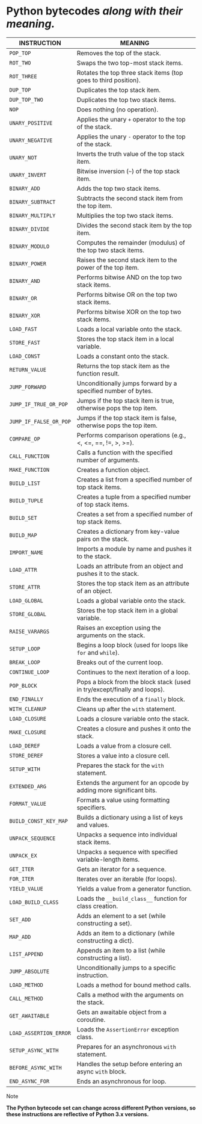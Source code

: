 # **Python bytecodes** *along with their meaning.*

| **INSTRUCTION**          | **MEANING**                                                                 |
|--------------------------|-----------------------------------------------------------------------------|
| `POP_TOP`                | Removes the top of the stack.                                                |
| `ROT_TWO`                | Swaps the two top-most stack items.                                          |
| `ROT_THREE`              | Rotates the top three stack items (top goes to third position).              |
| `DUP_TOP`                | Duplicates the top stack item.                                               |
| `DUP_TOP_TWO`            | Duplicates the top two stack items.                                          |
| `NOP`                    | Does nothing (no operation).                                                 |
| `UNARY_POSITIVE`         | Applies the unary `+` operator to the top of the stack.                      |
| `UNARY_NEGATIVE`         | Applies the unary `-` operator to the top of the stack.                      |
| `UNARY_NOT`              | Inverts the truth value of the top stack item.                               |
| `UNARY_INVERT`           | Bitwise inversion (`~`) of the top stack item.                               |
| `BINARY_ADD`             | Adds the top two stack items.                                                |
| `BINARY_SUBTRACT`        | Subtracts the second stack item from the top item.                           |
| `BINARY_MULTIPLY`        | Multiplies the top two stack items.                                          |
| `BINARY_DIVIDE`          | Divides the second stack item by the top item.                               |
| `BINARY_MODULO`          | Computes the remainder (modulus) of the top two stack items.                 |
| `BINARY_POWER`           | Raises the second stack item to the power of the top item.                   |
| `BINARY_AND`             | Performs bitwise AND on the top two stack items.                             |
| `BINARY_OR`              | Performs bitwise OR on the top two stack items.                              |
| `BINARY_XOR`             | Performs bitwise XOR on the top two stack items.                             |
| `LOAD_FAST`              | Loads a local variable onto the stack.                                       |
| `STORE_FAST`             | Stores the top stack item in a local variable.                               |
| `LOAD_CONST`             | Loads a constant onto the stack.                                             |
| `RETURN_VALUE`           | Returns the top stack item as the function result.                           |
| `JUMP_FORWARD`           | Unconditionally jumps forward by a specified number of bytes.                |
| `JUMP_IF_TRUE_OR_POP`    | Jumps if the top stack item is true, otherwise pops the top item.            |
| `JUMP_IF_FALSE_OR_POP`   | Jumps if the top stack item is false, otherwise pops the top item.           |
| `COMPARE_OP`             | Performs comparison operations (e.g., <, <=, ==, !=, >, >=).                 |
| `CALL_FUNCTION`          | Calls a function with the specified number of arguments.                     |
| `MAKE_FUNCTION`          | Creates a function object.                                                   |
| `BUILD_LIST`             | Creates a list from a specified number of top stack items.                   |
| `BUILD_TUPLE`            | Creates a tuple from a specified number of top stack items.                  |
| `BUILD_SET`              | Creates a set from a specified number of top stack items.                    |
| `BUILD_MAP`              | Creates a dictionary from key-value pairs on the stack.                      |
| `IMPORT_NAME`            | Imports a module by name and pushes it to the stack.                         |
| `LOAD_ATTR`              | Loads an attribute from an object and pushes it to the stack.                |
| `STORE_ATTR`             | Stores the top stack item as an attribute of an object.                      |
| `LOAD_GLOBAL`            | Loads a global variable onto the stack.                                      |
| `STORE_GLOBAL`           | Stores the top stack item in a global variable.                              |
| `RAISE_VARARGS`          | Raises an exception using the arguments on the stack.                        |
| `SETUP_LOOP`             | Begins a loop block (used for loops like `for` and `while`).                 |
| `BREAK_LOOP`             | Breaks out of the current loop.                                              |
| `CONTINUE_LOOP`          | Continues to the next iteration of a loop.                                   |
| `POP_BLOCK`              | Pops a block from the block stack (used in try/except/finally and loops).    |
| `END_FINALLY`            | Ends the execution of a `finally` block.                                     |
| `WITH_CLEANUP`           | Cleans up after the `with` statement.                                        |
| `LOAD_CLOSURE`           | Loads a closure variable onto the stack.                                     |
| `MAKE_CLOSURE`           | Creates a closure and pushes it onto the stack.                              |
| `LOAD_DEREF`             | Loads a value from a closure cell.                                           |
| `STORE_DEREF`            | Stores a value into a closure cell.                                          |
| `SETUP_WITH`             | Prepares the stack for the `with` statement.                                 |
| `EXTENDED_ARG`           | Extends the argument for an opcode by adding more significant bits.          |
| `FORMAT_VALUE`           | Formats a value using formatting specifiers.                                 |
| `BUILD_CONST_KEY_MAP`    | Builds a dictionary using a list of keys and values.                         |
| `UNPACK_SEQUENCE`        | Unpacks a sequence into individual stack items.                              |
| `UNPACK_EX`              | Unpacks a sequence with specified variable-length items.                     |
| `GET_ITER`               | Gets an iterator for a sequence.                                             |
| `FOR_ITER`               | Iterates over an iterable (for loops).                                       |
| `YIELD_VALUE`            | Yields a value from a generator function.                                    |
| `LOAD_BUILD_CLASS`       | Loads the `__build_class__` function for class creation.                     |
| `SET_ADD`                | Adds an element to a set (while constructing a set).                         |
| `MAP_ADD`                | Adds an item to a dictionary (while constructing a dict).                    |
| `LIST_APPEND`            | Appends an item to a list (while constructing a list).                       |
| `JUMP_ABSOLUTE`          | Unconditionally jumps to a specific instruction.                             |
| `LOAD_METHOD`            | Loads a method for bound method calls.                                       |
| `CALL_METHOD`            | Calls a method with the arguments on the stack.                              |
| `GET_AWAITABLE`          | Gets an awaitable object from a coroutine.                                   |
| `LOAD_ASSERTION_ERROR`   | Loads the `AssertionError` exception class.                                  |
| `SETUP_ASYNC_WITH`       | Prepares for an asynchronous `with` statement.                               |
| `BEFORE_ASYNC_WITH`      | Handles the setup before entering an async `with` block.                     |
| `END_ASYNC_FOR`          | Ends an asynchronous for loop.                                               |



> [!NOTE]  
> ****The Python bytecode set can change across different Python versions, so these instructions are reflective of Python 3.x versions.****
